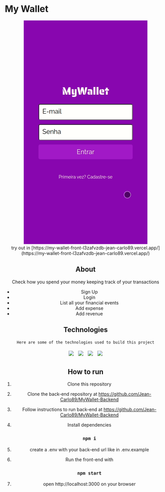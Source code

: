 # My Wallet


<div style="text-align:center;">
    <img src="./images/myWallet.gif" />
<div/>
try out in [https://my-wallet-front-l3zafvzdb-jean-carlo89.vercel.app/](https://my-wallet-front-l3zafvzdb-jean-carlo89.vercel.app/)


## About

Check how you spend your money keeping track of your transactions

- Sign Up
- Login
- List all your financial events
- Add expense
- Add revenue

## Technologies
    Here are some of the technologies used to build this project
<p>
  <img style='margin: 5px;' src='https://img.shields.io/badge/styled-components%20-%2320232a.svg?&style=for-the-badge&color=b8679e&logo=styled-components&logoColor=%3a3a3a'>
  <img style='margin: 5px;' src='https://img.shields.io/badge/axios%20-%2320232a.svg?&style=for-the-badge&color=informational'>
  <img style='margin: 5px;' src="https://img.shields.io/badge/react-app%20-%2320232a.svg?&style=for-the-badge&color=60ddf9&logo=react&logoColor=%2361DAFB"/>
  <img style='margin: 5px;' src="https://img.shields.io/badge/react_route%20-%2320232a.svg?&style=for-the-badge&logo=react&logoColor=%2361DAFB"/>
</p>

## How to run

1. Clone this repository
2. Clone the back-end repository at https://github.com/Jean-Carlo89/MyWallet-Backend
3. Follow instructions to run back-end at https://github.com/Jean-Carlo89/MyWallet-Backend
4. Install dependencies

   ### `npm i`

5. create a .env with your back-end url like in .env.example
6. Run the front-end with

   ### `npm start`

7. open 
 http://localhost:3000 on your browser
  



